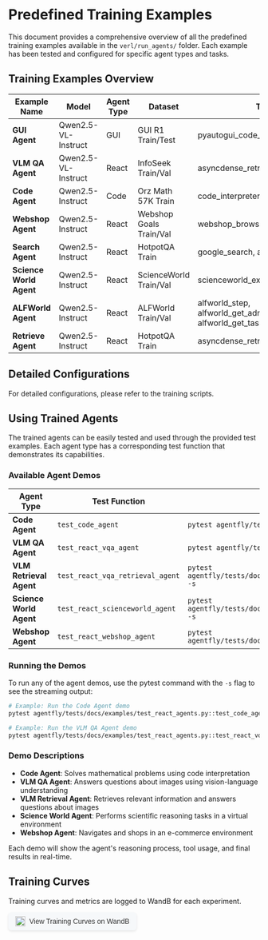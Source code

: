 # Predefined Training Examples

This document provides a comprehensive overview of all the predefined training examples available in the `verl/run_agents/` folder. Each example has been tested and configured for specific agent types and tasks.

## Training Examples Overview

| Example Name | Model | Agent Type | Dataset | Tools | Reward Function | Max Steps | Training Steps | Batch Size | Learning Rate | Advantage Estimator |
|--------------|-------|------------|---------|-------|-----------------|-----------|----------------|------------|---------------|-------------------|
| **GUI Agent** | Qwen2.5-VL-Instruct | GUI | GUI R1 Train/Test | pyautogui_code_generator | gui_reward | 4 | 200 | 64 | 4e-7 | GRPO |
| **VLM QA Agent** | Qwen2.5-VL-Instruct | React | InfoSeek Train/Val | asyncdense_retrieve, answer_qa | infoseek_reward | 6 | 200 | 128 | 5e-7 | Reinforce++ |
| **Code Agent** | Qwen2.5-Instruct | Code | Orz Math 57K Train | code_interpreter | math_reward_tool | 8 | 200 | 64 | 5e-7 | GRPO |
| **Webshop Agent** | Qwen2.5-Instruct | React | Webshop Goals Train/Val | webshop_browser | webshop_reward | 8 | 200 | 128 | 4e-7 | GRPO |
| **Search Agent** | Qwen2.5-Instruct | React | HotpotQA Train | google_search, answer | qa_f1_reward | 4 | 200 | 128 | 5e-7 | Reinforce++ |
| **Science World Agent** | Qwen2.5-Instruct | React | ScienceWorld Train/Val | scienceworld_explorer | scienceworld_reward | 20 | 200 | 128 | 4e-7 | Reinforce++ |
| **ALFWorld Agent** | Qwen2.5-Instruct | React | ALFWorld Train/Val | alfworld_step, alfworld_get_admissible_commands, alfworld_get_task_objective | alfworld_episode_reward | 10 | 150 | 64 | 1e-6 | Reinforce++ |
| **Retrieve Agent** | Qwen2.5-Instruct | React | HotpotQA Train | asyncdense_retrieve, answer_qa | qa_f1_reward_format | 4 | 100 | 128 | 5e-7 | Reinforce++ |

## Detailed Configurations
For detailed configurations, please refer to the training scripts.

## Using Trained Agents

The trained agents can be easily tested and used through the provided test examples. Each agent type has a corresponding test function that demonstrates its capabilities.

### Available Agent Demos

| Agent Type | Test Function | Command |
|------------|---------------|---------|
| **Code Agent** | `test_code_agent` | `pytest agentfly/tests/docs/examples/test_react_agents.py::test_code_agent -s` |
| **VLM QA Agent** | `test_react_vqa_agent` | `pytest agentfly/tests/docs/examples/test_react_agents.py::test_react_vqa_agent -s` |
| **VLM Retrieval Agent** | `test_react_vqa_retrieval_agent` | `pytest agentfly/tests/docs/examples/test_react_agents.py::test_react_vqa_retrieval_agent -s` |
| **Science World Agent** | `test_react_scienceworld_agent` | `pytest agentfly/tests/docs/examples/test_react_agents.py::test_react_scienceworld_agent -s` |
| **Webshop Agent** | `test_react_webshop_agent` | `pytest agentfly/tests/docs/examples/test_react_agents.py::test_react_webshop_agent -s` |

### Running the Demos

To run any of the agent demos, use the pytest command with the `-s` flag to see the streaming output:

```bash
# Example: Run the Code Agent demo
pytest agentfly/tests/docs/examples/test_react_agents.py::test_code_agent -s

# Example: Run the VLM QA Agent demo  
pytest agentfly/tests/docs/examples/test_react_agents.py::test_react_vqa_agent -s
```

### Demo Descriptions

- **Code Agent**: Solves mathematical problems using code interpretation
- **VLM QA Agent**: Answers questions about images using vision-language understanding
- **VLM Retrieval Agent**: Retrieves relevant information and answers questions about images
- **Science World Agent**: Performs scientific reasoning tasks in a virtual environment
- **Webshop Agent**: Navigates and shops in an e-commerce environment

Each demo will show the agent's reasoning process, tool usage, and final results in real-time.

## Training Curves

Training curves and metrics are logged to WandB for each experiment.

<a href="https://wandb.ai/AgentRL/Open" target="_blank" 
   style="
     display: inline-flex;
     align-items: center;
     padding: 8px 14px;
     border-radius: 6px;
     background-color: #f6f8fa;
     text-decoration: none;
     font-family: Arial, sans-serif;
     font-size: 14px;
     font-weight: 500;
     color: #333;
     box-shadow: 0 2px 4px rgba(0,0,0,0.1);
     transition: background 0.2s, transform 0.2s;
   "
   onmouseover="this.style.background='#e9ecef'; this.style.transform='translateY(-1px)';"
   onmouseout="this.style.background='#f6f8fa'; this.style.transform='none';">
  <img src="https://wandb.ai/logo.svg" alt="WandB Logo" 
       style="height: 20px; margin-right: 8px;" />
  View Training Curves on WandB
</a>




